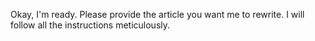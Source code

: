 Okay, I'm ready. Please provide the article you want me to rewrite. I will follow all the instructions meticulously.
